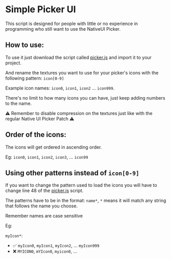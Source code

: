 # Simple Picker UI

This script is designed for people with little or no experience in programming who still want to use the NativeUI Picker.

## How to use:

To use it just download the script called [picker.js](https://github.com/tomaspietravallo/Spark-AR/blob/master/SimplePickerUI/picker.js) and import it to your project.

And rename the textures you want to use for your picker's icons with the following pattern: `icon[0-9]`

Example icon names: `icon0`, `icon1`, `icon2` ... `icon999`. 

There's no limit to how many icons you can have, just keep adding numbers to the name.

⚠️ Remember to disable compression on the textures just like with the regular Native UI Picker Patch ⚠️

## Order of the icons:

The icons will get ordered in ascending order.

Eg: `icon0`, `icon1`, `icon2`, `icon3`, ... `icon99`

## Using other patterns instead of `icon[0-9]`
If you want to change the pattern used to load the icons you will have to change line 48 of the [picker.js](https://github.com/tomaspietravallo/Spark-AR/blob/master/SimplePickerUI/picker.js) script.

The patterns have to be in the format: `name*`, `*` means it will match any string that follows the name you choose.

Remember names are case sensitive

Eg: 

`myIcon*`:
- ✅ `myIcon0`, `myIcon1`, `myIcon2`, ... `myIcon999`
- ❌ `MYICON0`, `mYIcon0`, `myicon0`, ...

